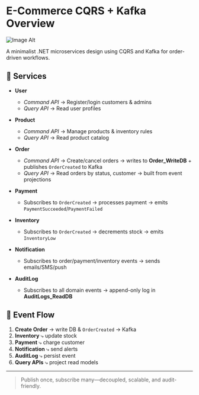 # E-Commerce CQRS + Kafka Overview

![Image Alt](https://github.com/ZeyadWaell/backend-golang-task-2025/blob/master/494828515_1783759872577298_5067930022010366235_n.jpg)

A minimalist .NET microservices design using CQRS and Kafka for order-driven workflows.

## 🚀 Services

- **User**  
  - _Command API_ → Register/login customers & admins  
  - _Query API_ → Read user profiles  

- **Product**  
  - _Command API_ → Manage products & inventory rules  
  - _Query API_ → Read product catalog  

- **Order**  
  - _Command API_ → Create/cancel orders → writes to **Order_WriteDB** + publishes `OrderCreated` to Kafka  
  - _Query API_ → Read orders by status, customer → built from event projections  

- **Payment**  
  - Subscribes to `OrderCreated` → processes payment → emits `PaymentSucceeded`/`PaymentFailed`  

- **Inventory**  
  - Subscribes to `OrderCreated` → decrements stock → emits `InventoryLow`  

- **Notification**  
  - Subscribes to order/payment/inventory events → sends emails/SMS/push  

- **AuditLog**  
  - Subscribes to all domain events → append-only log in **AuditLogs_ReadDB**  

## 🔄 Event Flow

1. **Create Order** → write DB & `OrderCreated` → Kafka  
2. **Inventory** ⤷ update stock  
3. **Payment** ⤷ charge customer  
4. **Notification** ⤷ send alerts  
5. **AuditLog** ⤷ persist event  
6. **Query APIs** ⤷ project read models  

---

> Publish once, subscribe many—decoupled, scalable, and audit-friendly.  
